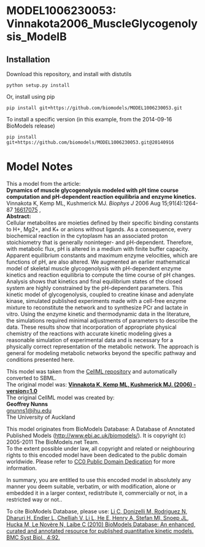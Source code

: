 # MODEL1006230053: Vinnakota2006_MuscleGlycogenolysis_ModelB

## Installation

Download this repository, and install with distutils

`python setup.py install`

Or, install using pip

`pip install git+https://github.com/biomodels/MODEL1006230053.git`

To install a specific version (in this example, from the 2014-09-16 BioModels release)

`pip install git+https://github.com/biomodels/MODEL1006230053.git@20140916`


# Model Notes


This a model from the article:  
**Dynamics of muscle glycogenolysis modeled with pH time course computation and pH-dependent reaction equilibria and enzyme kinetics.**   
Vinnakota K, Kemp ML, Kushmerick MJ. _Biophys J_ 2006 Aug 15;91(4):1264-87
[16617075](http://www.ncbi.nlm.nih.gov/pubmed/16617075) ,  
**Abstract:**   
Cellular metabolites are moieties defined by their specific binding constants
to H+, Mg2+, and K+ or anions without ligands. As a consequence, every
biochemical reaction in the cytoplasm has an associated proton stoichiometry
that is generally noninteger- and pH-dependent. Therefore, with metabolic
flux, pH is altered in a medium with finite buffer capacity. Apparent
equilibrium constants and maximum enzyme velocities, which are functions of
pH, are also altered. We augmented an earlier mathematical model of skeletal
muscle glycogenolysis with pH-dependent enzyme kinetics and reaction
equilibria to compute the time course of pH changes. Analysis shows that
kinetics and final equilibrium states of the closed system are highly
constrained by the pH-dependent parameters. This kinetic model of
glycogenolysis, coupled to creatine kinase and adenylate kinase, simulated
published experiments made with a cell-free enzyme mixture to reconstitute the
network and to synthesize PCr and lactate in vitro. Using the enzyme kinetic
and thermodynamic data in the literature, the simulations required minimal
adjustments of parameters to describe the data. These results show that
incorporation of appropriate physical chemistry of the reactions with accurate
kinetic modeling gives a reasonable simulation of experimental data and is
necessary for a physically correct representation of the metabolic network.
The approach is general for modeling metabolic networks beyond the specific
pathway and conditions presented here.

This model was taken from the [CellML
repository](http://www.cellml.org/models) and automatically converted to SBML.  
The original model was: [ **Vinnakota K, Kemp ML, Kushmerick MJ. (2006) -
version=1.0**
](http://models.cellml.org/exposure/07cdb663179c77de23e425a56464a2aa)  
The original CellML model was created by:  
**Geoffrey Nunns**   
gnunns1@jhu.edu  
The University of Auckland  

This model originates from BioModels Database: A Database of Annotated
Published Models (http://www.ebi.ac.uk/biomodels/). It is copyright (c)
2005-2011 The BioModels.net Team.  
To the extent possible under law, all copyright and related or neighbouring
rights to this encoded model have been dedicated to the public domain
worldwide. Please refer to [CC0 Public Domain
Dedication](http://creativecommons.org/publicdomain/zero/1.0/) for more
information.

In summary, you are entitled to use this encoded model in absolutely any
manner you deem suitable, verbatim, or with modification, alone or embedded it
in a larger context, redistribute it, commercially or not, in a restricted way
or not..  
  
To cite BioModels Database, please use: [Li C, Donizelli M, Rodriguez N,
Dharuri H, Endler L, Chelliah V, Li L, He E, Henry A, Stefan MI, Snoep JL,
Hucka M, Le Novère N, Laibe C (2010) BioModels Database: An enhanced, curated
and annotated resource for published quantitative kinetic models. BMC Syst
Biol., 4:92.](http://www.ncbi.nlm.nih.gov/pubmed/20587024)


